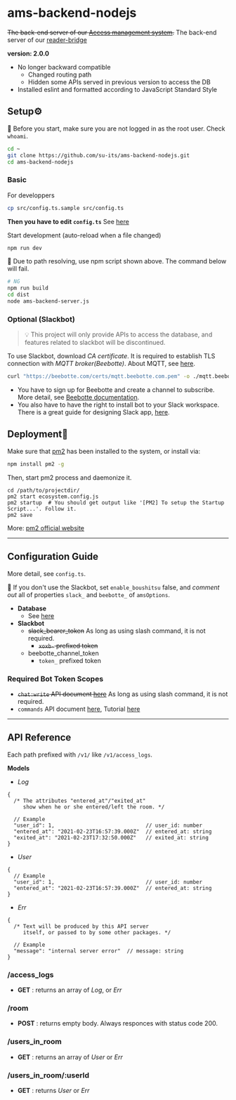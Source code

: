 # ams-backend-nodejs

~~The back-end server of our [Access management system](https://github.com/su-its/Access-management-system).~~
The back-end server of our [reader-bridge](https://github.com/su-its/rdr-bridge)

**version: 2.0.0**
- No longer backward compatible
  - Changed routing path
  - Hidden some APIs served in previous version to access the DB
- Installed eslint and formatted according to JavaScript Standard Style

## Setup:gear:

:memo: Before you start, make sure you are not logged in as the root user. Check `whoami`.

```bash
cd ~
git clone https://github.com/su-its/ams-backend-nodejs.git
cd ams-backend-nodejs
```

### Basic

For developpers

```bash
cp src/config.ts.sample src/config.ts
```

**Then you have to edit `config.ts`** See [here](#Configuration-Guide)

Start development (auto-reload when a file changed)

```bash
npm run dev
```

:loudspeaker: Due to path resolving, use npm script shown above. The command below will fail.

```bash
# NG
npm run build
cd dist
node ams-backend-server.js
```

### Optional (Slackbot)

>:bulb: This project will only provide APIs to access the database, and features related to slackbot will be discontinued.

To use Slackbot, download *CA certificate*. It is required to establish TLS connection with *MQTT broker(Beebotte)*. About MQTT, see [here](https://beebotte.com/docs/mqtt).

```bash
curl "https://beebotte.com/certs/mqtt.beebotte.com.pem" -o ./mqtt.beebotte.com.pem
```

- You have to sign up for Beebotte and create a channel to subscribe. More detail, see [Beebotte documentation](https://beebotte.com/overview).
- You also have to have the right to install bot to your Slack workspace. There is a great guide for designing Slack app, [here](https://api.slack.com/start/overview#apps).

## Deployment:rocket:

Make sure that [pm2](https://github.com/Unitech/pm2) has been installed to the system, or install via:

```bash
npm install pm2 -g
```

Then, start pm2 process and daemonize it.

```
cd /path/to/projectdir/
pm2 start ecosystem.config.js
pm2 startup  # You should get output like '[PM2] To setup the Startup Script...'. Follow it.
pm2 save
```

More: [pm2 official website](https://pm2.keymetrics.io/)

---

## Configuration Guide

More detail, see `config.ts`.

:loudspeaker: If you don't use the Slackbot, set `enable_boushitsu` false, and *comment out* all of properties `slack_` and `beebotte_` of `amsOptions`.

- **Database**
  - See [here](https://github.com/mysqljs/mysql#connection-options)
- **Slackbot**
  - ~~slack_bearer_token~~ As long as using slash command, it is not required.
    - ~~`xoxb-` prefixed token~~
  - beebotte_channel_token
    - `token_` prefixed token

### Required Bot Token Scopes

- ~~`chat:write` API document [here](https://api.slack.com/scopes/chat:write)~~ As long as using slash command, it is not required.
- `commands` API document [here](https://api.slack.com/scopes/commands), Tutorial [here](https://api.slack.com/interactivity/slash-commands)

---

## API Reference

Each path prefixed with `/v1/` like `/v1/access_logs`.

**Models**
- *Log*

```json5
{
  /* The attributes "entered_at"/"exited_at"
     show when he or she entered/left the room. */

  // Example
  "user_id": 1,                             // user_id: number
  "entered_at": "2021-02-23T16:57:39.000Z"  // entered_at: string
  "exited_at": "2021-02-23T17:32:50.000Z"   // exited_at: string
}
```

- *User*

```json5
{
  // Example
  "user_id": 1,                             // user_id: number
  "entered_at": "2021-02-23T16:57:39.000Z"  // entered_at: string
}
```

- *Err*

```json5
{
  /* Text will be produced by this API server
     itself, or passed to by some other packages. */

  // Example
  "message": "internal server error"  // message: string
}
```

### /access_logs

- **GET** : returns an array of *Log*, or *Err*

### /room

- **POST** : returns empty body. Always responces with status code 200.

### /users_in_room

- **GET** : returns an array of *User* or *Err*

### /users_in_room/:userId

- **GET** : returns *User* or *Err*
